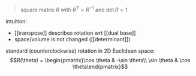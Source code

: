 >square matrix $R$ with $R^{T}=R^{-1}$ and $\det R = 1$

intuition:
- [[transpose]] describes rotation wrt [[dual base]]
- space/volume is not changed ([[determinant]])

standard (counterclockwise) rotation in 2D Euclidean space: $$R(\theta) = \begin{pmatrix}\cos \theta & -\sin \theta\\ \sin \theta & \cos \theta\end{pmatrix}$$
